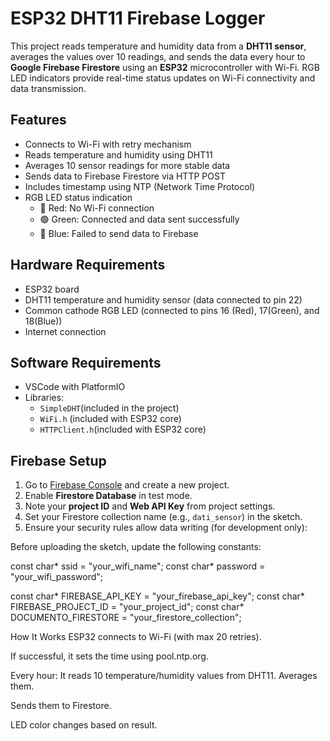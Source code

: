 # ESP32 DHT11 Firebase Logger
This project reads temperature and humidity data from a **DHT11 sensor**, averages the values over 10 readings,
and sends the data every hour to **Google Firebase Firestore** using an **ESP32** microcontroller with Wi-Fi.
RGB LED indicators provide real-time status updates on Wi-Fi connectivity and data transmission.

## Features
- Connects to Wi-Fi with retry mechanism  
- Reads temperature and humidity using DHT11  
- Averages 10 sensor readings for more stable data  
- Sends data to Firebase Firestore via HTTP POST  
- Includes timestamp using NTP (Network Time Protocol)  
- RGB LED status indication  
  - 🔴 Red: No Wi-Fi connection  
  - 🟢 Green: Connected and data sent successfully  
  - 🔵 Blue: Failed to send data to Firebase  

## Hardware Requirements
- ESP32 board  
- DHT11 temperature and humidity sensor (data connected to pin 22)
- Common cathode RGB LED (connected to pins 16 (Red), 17(Green), and 18(Blue))  
- Internet connection  

## Software Requirements
- VSCode with PlatformIO
- Libraries:
  - `SimpleDHT`(included in the project)
  - `WiFi.h` (included with ESP32 core)
  - `HTTPClient.h`(included with ESP32 core)

## Firebase Setup
1. Go to [Firebase Console](https://console.firebase.google.com/) and create a new project.
2. Enable **Firestore Database** in test mode.
3. Note your **project ID** and **Web API Key** from project settings.
4. Set your Firestore collection name (e.g., `dati_sensor`) in the sketch.
5. Ensure your security rules allow data writing (for development only):

Before uploading the sketch, update the following constants:

const char* ssid = "your_wifi_name";
const char* password = "your_wifi_password";

const char* FIREBASE_API_KEY = "your_firebase_api_key";
const char* FIREBASE_PROJECT_ID = "your_project_id";
const char* DOCUMENTO_FIRESTORE = "your_firestore_collection";


How It Works
  ESP32 connects to Wi-Fi (with max 20 retries).

  If successful, it sets the time using pool.ntp.org.

  Every hour:
    It reads 10 temperature/humidity values from DHT11.
    Averages them.

  Sends them to Firestore.

  LED color changes based on result.
